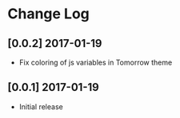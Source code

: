 # Change Log

## [0.0.2] 2017-01-19
- Fix coloring of js variables in Tomorrow theme

## [0.0.1] 2017-01-19
- Initial release
